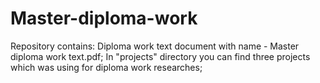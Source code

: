 # Master-diploma-work
Repository contains: 
Diploma work text document with name - Master diploma work text.pdf;
In "projects" directory you can find three projects which was using for diploma work researches;
